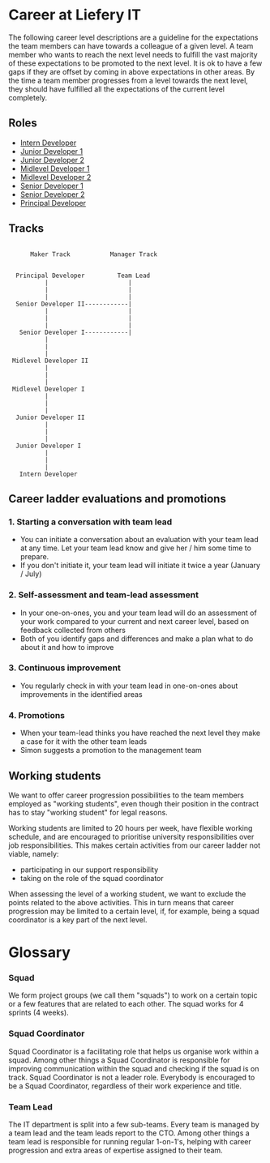 # Career at Liefery IT

The following career level descriptions are a guideline for the expectations the team members can have towards a
colleague of a given level. A team member who wants to reach the next level needs to fulfill the vast majority of
these expectations to be promoted to the next level. It is ok to have a few gaps if they are offset by coming in above
expectations in other areas. By the time a team member progresses from a level towards the next level, they should
have fulfilled all the expectations of the current level completely.

## Roles
- [Intern Developer](/engineering-roles/Intern_Developer.md)
- [Junior Developer 1](/engineering-roles/Junior_Developer_1.md)
- [Junior Developer 2](/engineering-roles/Junior_Developer_2.md)
- [Midlevel Developer 1](/engineering-roles/Midlevel_Developer_1.md)
- [Midlevel Developer 2](/engineering-roles/Midlevel_Developer_2.md)
- [Senior Developer 1](/engineering-roles/Senior_Developer_1.md)
- [Senior Developer 2](/engineering-roles/Senior_Developer_2.md)
- [Principal Developer](/engineering-roles/Principal_Developer.md)

## Tracks

```
                                         
      Maker Track           Manager Track
                                         
                                         
  Principal Developer         Team Lead  
          |                      |       
          |                      |       
          |                      |       
  Senior Developer II------------|       
          |                      |       
          |                      |       
          |                      |       
   Senior Developer I------------|       
          |                              
          |                              
          |                              
 Midlevel Developer II                   
          |                              
          |                              
          |                              
 Midlevel Developer I                    
          |                              
          |                              
          |                              
  Junior Developer II                    
          |                              
          |                              
          |                              
  Junior Developer I                     
          |                              
          |                              
          |                              
   Intern Developer                      

```

## Career ladder evaluations and promotions

### 1. Starting a conversation with team lead
* You can initiate a conversation about an evaluation with your team lead at any time. Let your team lead know and
give her / him some time to prepare.
* If you don't initiate it, your team lead will initiate it twice a year (January / July)

### 2. Self-assessment and team-lead assessment
* In your one-on-ones, you and your team lead will do an assessment of your work compared to your current and next
career level, based on feedback collected from others
* Both of you identify gaps and differences and make a plan what to do about it and how to improve

### 3. Continuous improvement
* You regularly check in with your team lead in one-on-ones about improvements in the identified areas

### 4. Promotions
* When your team-lead thinks you have reached the next level they make a case for it with the other team leads
* Simon suggests a promotion to the management team

## Working students

We want to offer career progression possibilities to the team members employed
as "working students", even though their position in the contract has to stay
"working student" for legal reasons.

Working students are limited to 20 hours per week, have flexible working
schedule, and are encouraged to prioritise university responsibilities
over job responsibilities. This makes certain activities from our career ladder
not viable, namely:
- participating in our support responsibility
- taking on the role of the squad coordinator

When assessing the level of a working student, we want to exclude the points
related to the above activities. This in turn means that career progression may
be limited to a certain level, if, for example, being a squad coordinator is
a key part of the next level.

# Glossary

### Squad
We form project groups (we call them "squads") to work on a certain topic or a few features that are related to each other. The squad works for 4 sprints (4 weeks).

### Squad Coordinator
Squad Coordinator is a facilitating role that helps us organise work within a squad. Among other things a Squad Coordinator is responsible for improving communication within the squad and checking if the squad is on track.
Squad Coordinator is not a leader role. Everybody is encouraged to be a Squad Coordinator, regardless of their work experience and title.

### Team Lead
The IT department is split into a few sub-teams. Every team is managed by a team lead and the team leads report to the CTO.
Among other things a team lead is responsible for running regular 1-on-1's, helping with career progression and extra areas of expertise assigned to their team.
